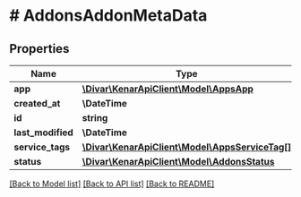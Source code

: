 # # AddonsAddonMetaData

## Properties

Name | Type | Description | Notes
------------ | ------------- | ------------- | -------------
**app** | [**\Divar\KenarApiClient\Model\AppsApp**](AppsApp.md) |  | [optional]
**created_at** | **\DateTime** |  | [optional]
**id** | **string** |  | [optional]
**last_modified** | **\DateTime** |  | [optional]
**service_tags** | [**\Divar\KenarApiClient\Model\AppsServiceTag[]**](AppsServiceTag.md) |  | [optional]
**status** | [**\Divar\KenarApiClient\Model\AddonsStatus**](AddonsStatus.md) |  | [optional]

[[Back to Model list]](../../README.md#models) [[Back to API list]](../../README.md#endpoints) [[Back to README]](../../README.md)
